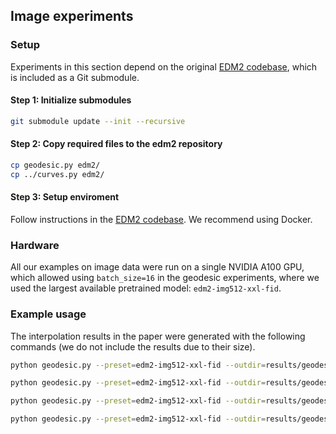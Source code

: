 ## Image experiments

### Setup

Experiments in this section depend on the original [EDM2 codebase](https://github.com/NVlabs/edm2), which is included as a Git submodule.

#### Step 1: Initialize submodules

```bash
git submodule update --init --recursive
```

#### Step 2: Copy required files to the edm2 repository

```bash
cp geodesic.py edm2/
cp ../curves.py edm2/
```

#### Step 3: Setup enviroment

Follow instructions in the [EDM2 codebase](https://github.com/NVlabs/edm2). We recommend using Docker.


### Hardware

All our examples on image data were run on a single NVIDIA A100 GPU, which allowed using `batch_size=16` in the geodesic experiments, where we used the largest available pretrained model: `edm2-img512-xxl-fid`.

### Example usage

The interpolation results in the paper were generated with the following commands (we do not include the results due to their size).

```bash
python geodesic.py --preset=edm2-img512-xxl-fid --outdir=results/geodesic_167 --num_nodes 8 --class 167 --seeds 0 --batch_size 16 --n_opt_steps_warmup 350 --n_opt_steps_finetune 250 --img1 interpolation_images/dog_interp1.png --img2 interpolation_images/dog_interp2.png

python geodesic.py --preset=edm2-img512-xxl-fid --outdir=results/geodesic_179 --num_nodes 8 --class 179 --seeds 0 --batch_size 16 --n_opt_steps_warmup 350 --n_opt_steps_finetune 250 --img1 interpolation_images/similar_dog_interp1.png --img2 interpolation_images/similar_dog_interp2.png

python geodesic.py --preset=edm2-img512-xxl-fid --outdir=results/geodesic_483 --num_nodes 8 --class 483 --seeds 0 --batch_size 16 --n_opt_steps_warmup 350 --n_opt_steps_finetune 250 --img1 interpolation_images/similar_castle_interp1.png --img2 interpolation_images/similar_castle_interp2.png

python geodesic.py --preset=edm2-img512-xxl-fid --outdir=results/geodesic_895 --num_nodes 8 --class 895 --seeds 0 --batch_size 16 --n_opt_steps_warmup 350 --n_opt_steps_finetune 250 --img1 interpolation_images/plane_interp1.png --img2 interpolation_images/plane_interp2.png
```
